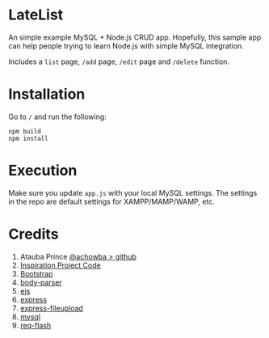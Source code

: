 
# LateList
An simple example MySQL + Node.js CRUD app. Hopefully, this sample app can help people trying to learn Node.js with simple MySQL integration.

Includes a `list` page, `/add` page, `/edit` page and `/delete` function.

# Installation
Go to `/`  and run the following:

	npm build
	npm install

# Execution

Make sure you update `app.js` with your local MySQL settings. The settings in the repo are default settings for XAMPP/MAMP/WAMP, etc.

# Credits

1. Atauba Prince  [@achowba > github](http://github.com/achowba) 
2. [Inspiration Project Code](https://dev.to/achowba/build-a-simple-app-using-node-js-and-mysql-19me)
2. [Bootstrap](https://getbootstrap.com/)
3. [body-parser](https://www.npmjs.com/package/body-parser)
4. [ejs](https://www.npmjs.com/package/ejs)
5. [express](https://www.npmjs.com/package/express)
6. [express-fileupload](https://www.npmjs.com/package/express-fileupload)
7. [mysql](https://www.npmjs.com/package/mysql)
8. [req-flash](https://www.npmjs.com/package/req-flash)
